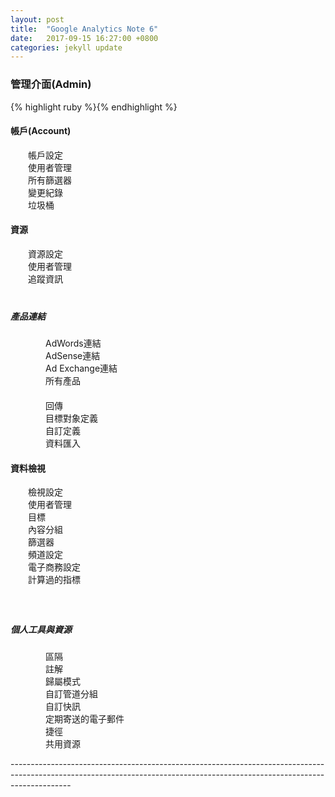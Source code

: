```yaml
---
layout: post
title:  "Google Analytics Note 6"
date:   2017-09-15 16:27:00 +0800
categories: jekyll update
---
```

<h3>管理介面(Admin)</h3>
{% highlight ruby %}{% endhighlight %}
<h4>帳戶(Account)</h4>
　　帳戶設定<br>
　　使用者管理<br>
　　所有篩選器<br>
　　變更紀錄<br>
　　垃圾桶<br>
<h4>資源</h4>
　　資源設定<br>
　　使用者管理<br>
　　追蹤資訊<br>
　　<h5>產品連結</h5>
　　　　AdWords連結<br>
　　　　AdSense連結<br>
　　　　Ad Exchange連結<br>
　　　　所有產品<br>
　　　　<br>
　　　　回傳<br>
　　　　目標對象定義<br>
　　　　自訂定義<br>
　　　　資料匯入<br>
<h4>資料檢視</h4>
　　檢視設定<br>
　　使用者管理<br>
　　目標<br>
　　內容分組<br>
　　篩選器<br>
　　頻道設定<br>
　　電子商務設定<br>
　　計算過的指標<br>
　　<br>
　　<h5>個人工具與資源</h5>
　　　　區隔<br>
　　　　註解<br>
　　　　歸屬模式<br>
　　　　自訂管道分組<br>
　　　　自訂快訊<br>
　　　　定期寄送的電子郵件<br>
　　　　捷徑<br>
　　　　共用資源<br>

---------------------------------------------------------------------------------------------------------------------------------------------------------------------------<br>

